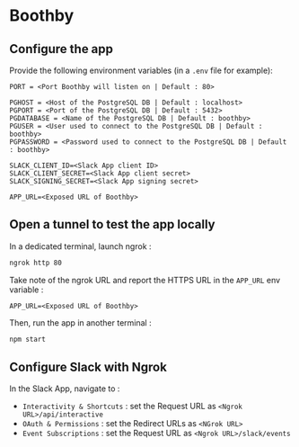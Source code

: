 # Boothby

## Configure the app

Provide the following environment variables (in a `.env` file for example):

```
PORT = <Port Boothby will listen on | Default : 80>

PGHOST = <Host of the PostgreSQL DB | Default : localhost>
PGPORT = <Port of the PostgreSQL DB | Default : 5432>
PGDATABASE = <Name of the PostgreSQL DB | Default : boothby>
PGUSER = <User used to connect to the PostgreSQL DB | Default : boothby>
PGPASSWORD = <Password used to connect to the PostgreSQL DB | Default : boothby>

SLACK_CLIENT_ID=<Slack App client ID>
SLACK_CLIENT_SECRET=<Slack App client secret>
SLACK_SIGNING_SECRET=<Slack App signing secret>

APP_URL=<Exposed URL of Boothby>
```

## Open a tunnel to test the app locally

In a dedicated terminal, launch ngrok :

```cmd
ngrok http 80
```

Take note of the ngrok URL and report the HTTPS URL in the `APP_URL` env variable :

```
APP_URL=<Exposed URL of Boothby>
```

Then, run the app in another terminal :

```cmd
npm start
```

## Configure Slack with Ngrok

In the Slack App, navigate to :
- `Interactivity & Shortcuts` : set the Request URL as `<Ngrok URL>/api/interactive`
- `OAuth & Permissions` : set the Redirect URLs as `<NGrok URL>`
- `Event Subscriptions` : set the Request URL as `<Ngrok URL>/slack/events`
